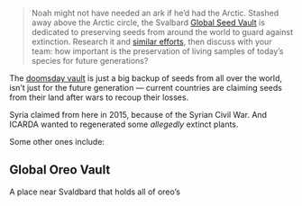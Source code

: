 > Noah might not have needed an ark if he’d had the Arctic. Stashed away above the Arctic circle, the Svalbard [Global Seed Vault](https://www.bostonglobe.com/2024/07/05/opinion/svalbard-seed-vault-climate-change/) is dedicated to preserving seeds from around the world to guard against extinction. Research it and [similar efforts](https://www.foodandwine.com/news/oreo-doomsday-vault-norway), then discuss with your team: how important is the preservation of living samples of today’s species for future generations?

The [doomsday vault](https://seedvault.nordgen.org/) is just a big backup of seeds from all over the world, isn’t just for the future generation — current countries are claiming seeds from their land after wars to recoup their losses.

Syria claimed from here in 2015, because of the Syrian Civil War. And ICARDA wanted to regenerated some *allegedly* extinct plants.

Some other ones include:

## Global Oreo Vault

A place near Svaldbard that holds all of oreo’s